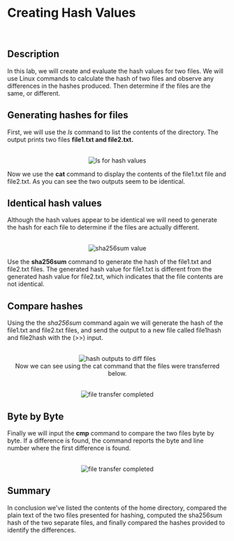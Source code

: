 # Creating Hash Values
<br/>
<h2>Description</h2>

In this lab, we will create and evaluate the hash values for two files. We will use Linux commands to calculate the hash of two files and observe any differences in the hashes produced. Then determine if the files are the same, or different.
<br/>

<h2>Generating hashes for files</h2>
First, we will use the <i>ls</i> command to list the contents of the directory. The output prints two files <b>file1.txt and file2.txt.</b>

<br />
  <p align= "center">
  <br />
<img src="https://i.imgur.com/2VvxsGK.png[/img]" alt="ls for hash values"/>
<br />

Now we use the **cat** command to display the contents of the file1.txt file and file2.txt. As you can see the two outputs seem to be identical. 

<h2>Identical hash values</h2>
Although the hash values appear to be identical we will need to generate the hash for each file to determine if the files are actually different.

<br />
  <p align= "center">
  <br />
<img src="https://i.imgur.com/qDmPkY6.png[/img]" alt="sha256sum value"/>
<br />
    
Use the **sha256sum** command to generate the hash of the file1.txt and file2.txt files. The generated hash value for file1.txt is different from the generated hash value for file2.txt, which indicates that the file contents are not identical.

<h2>Compare hashes</h2>
Using the the <i>sha256sum </i> command again we will generate the hash of the file1.txt and file2.txt files, and send the output to a new file called file1hash and file2hash with the (>>) input.
<br />
  <p align= "center">
  <br />
<img src="https://i.imgur.com/XazQmJd.png[/img]" alt="hash outputs to diff files "/>
 <br />
Now we can see using the cat command that the files were transferred below. 
<br />
  <p align= "center">
  <br />
<img src="https://i.imgur.com/NxUMcla.png[/img]" alt="file transfer completed"/>
<br />
    
<h2>Byte by Byte </h2>
Finally we will input the <b>cmp</b> command to compare the two files byte by byte. If a difference is found, the command reports the byte and line number where the first difference is found.

<br />
  <p align= "center">
  <br />
<img src="https://i.imgur.com/uHHhYD6.png[/img]" alt="file transfer completed"/>
<br />

<h2>Summary</h2>
In conclusion we've listed the contents of the home directory, compared the plain text of the two files presented for hashing, computed the sha256sum hash of the two separate files, and finally compared the hashes provided to identify the differences.
